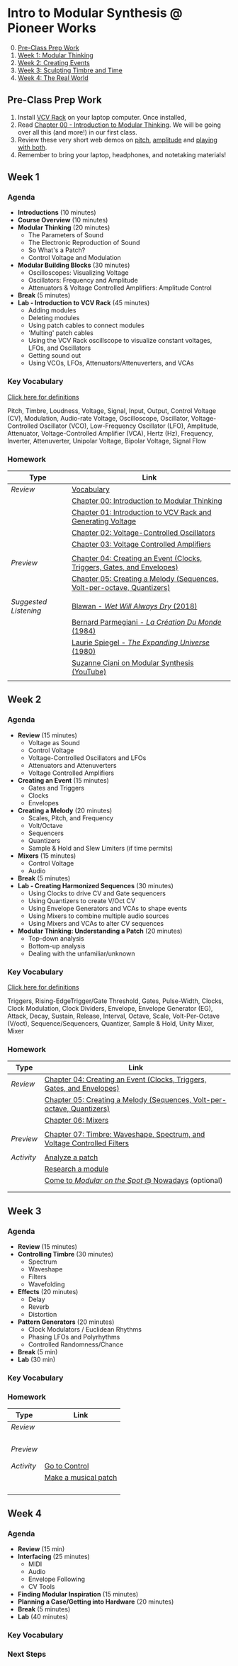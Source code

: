 # Intro to Modular Synthesis @ Pioneer Works

0. [Pre-Class Prep Work](#Pre-Class-Prep-Work)
1. [Week 1: Modular Thinking](#Week-1)
2. [Week 2: Creating Events](#Week-2)
3. [Week 3: Sculpting Timbre and Time](#Week-3)
4. [Week 4: The Real World](#Week-4)



## Pre-Class Prep Work

1. Install [VCV Rack](vcvrack.com) on your laptop computer.  Once installed, 
2. Read [Chapter 00 - Introduction to Modular Thinking](./Chapter-00/chapter00.md).  We will be going over all this (and more!) in our first class.  
3. Review these very short web demos on [pitch](https://learningsynths.ableton.com/making-changes/amplitude), [amplitude](https://learningsynths.ableton.com/making-changes/pitch) and [playing with both](https://learningsynths.ableton.com/making-changes/play-with-amplitude-and-pitch).
4. Remember to bring your laptop, headphones, and notetaking materials!



## Week 1

### Agenda

- **Introductions** (10 minutes)
- **Course Overview** (10 minutes)
- **Modular Thinking** (20 minutes)
  - The Parameters of Sound
  - The Electronic Reproduction of Sound
  - So What's a Patch?
  - Control Voltage and Modulation
- **Modular Building Blocks** (30 minutes)
  - Oscilloscopes: Visualizing Voltage
  - Oscillators: Frequency and Amplitude
  - Attenuators & Voltage Controlled Amplifiers: Amplitude Control
- **Break** (5 minutes)
- **Lab - Introduction to VCV Rack** (45 minutes)
  - Adding modules
  - Deleting modules
  - Using patch cables to connect modules
  - 'Multing' patch cables
  - Using the VCV Rack oscillscope to visualize constant voltages, LFOs, and Oscillators
  - Getting sound out
  - Using VCOs, LFOs, Attenuators/Attenuverters, and VCAs

### Key Vocabulary

[Click here for definitions](./glossary.md#week-1)

Pitch, Timbre, Loudness, Voltage, Signal, Input, Output, Control Voltage (CV), Modulation, Audio-rate Voltage, Oscilloscope, Oscillator, Voltage-Controlled Oscillator (VCO), Low-Frequency Oscillator (LFO), Amplitude, Attenuator, Voltage-Controlled Amplifier (VCA), Hertz (Hz), Frequency, Inverter, Attenuverter, Unipolar Voltage, Bipolar Voltage, Signal Flow

### Homework

| Type                  | Link                                                         |
| --------------------- | ------------------------------------------------------------ |
| *Review*              | [Vocabulary]()                                               |
|                       | [Chapter 00: Introduction to Modular Thinking](./Chapter-00/chapter00.md) |
|                       | [Chapter 01: Introduction to VCV Rack and Generating Voltage](./Chapter-01/chapter01.md) |
|                       | [Chapter 02: Voltage-Controlled Oscillators](./Chapter-02/chapter02.md) |
|                       | [Chapter 03: Voltage Controlled Amplifiers](./Chapter-03/chapter03.md) |
|                       |                                                              |
| *Preview*             | [Chapter 04: Creating an Event (Clocks, Triggers, Gates, and Envelopes)](./Chapter-04/chapter04.md) |
|                       | [Chapter 05: Creating a Melody (Sequences, Volt-per-octave, Quantizers)](./Chapter-05/chapter05.md) |
|                       |                                                              |
| *Suggested Listening* | [Blawan - *Wet Will Always Dry* (2018)]()                    |
|                       | [Bernard Parmegiani - *La Création Du Monde* (1984)]()       |
|                       | [Laurie Spiegel - *The Expanding Universe* (1980)]()         |
|                       | [Suzanne Ciani on Modular Synthesis (YouTube)](https://www.youtube.com/watch?v=QRx-YdqHLus&t=250s) |
|                       |                                                              |





## Week 2

### Agenda

- **Review** (15 minutes)
  - Voltage as Sound
  - Control Voltage
  - Voltage-Controlled Oscillators and LFOs
  - Attenuators and Attenuverters
  - Voltage Controlled Amplifiers
- **Creating an Event** (15 minutes)
  - Gates and Triggers
  - Clocks
  - Envelopes
- **Creating a Melody** (20 minutes)
  - Scales, Pitch, and Frequency
  - Volt/Octave
  - Sequencers
  - Quantizers
  - Sample & Hold and Slew Limiters (if time permits)
- **Mixers** (15 minutes)
  - Control Voltage
  - Audio
- **Break** (5 minutes)
- **Lab - Creating Harmonized Sequences** (30 minutes)
  - Using Clocks to drive CV and Gate sequencers
  - Using Quantizers to create V/Oct CV
  - Using Envelope Generators and VCAs to shape events
  - Using Mixers to combine multiple audio sources
  - Using Mixers and VCAs to alter CV sequences
- **Modular Thinking: Understanding a Patch** (20 minutes)
  - Top-down analysis
  - Bottom-up analysis
  - Dealing with the unfamiliar/unknown

### Key Vocabulary

[Click here for definitions](./glossary.md#week-2)

Triggers, Rising-EdgeTrigger/Gate Threshold, Gates, Pulse-Width, Clocks, Clock Modulation, Clock Dividers, Envelope, Envelope Generator (EG), Attack, Decay, Sustain, Release, Interval, Octave, Scale, Volt-Per-Octave (V/oct), Sequence/Sequencers, Quantizer, Sample & Hold, Unity Mixer, Mixer

### Homework

| Type       | Link                                                         |
| ---------- | ------------------------------------------------------------ |
| *Review*   | [Chapter 04: Creating an Event (Clocks, Triggers, Gates, and Envelopes)](./Chapter-04/chapter04.md) |
|            | [Chapter 05: Creating a Melody (Sequences, Volt-per-octave, Quantizers)](./Chapter-05/chapter05.md) |
|            | [Chapter 06: Mixers](./Chapter-06/chapter06.md)              |
|            |                                                              |
| *Preview*  | [Chapter 07: Timbre: Waveshape, Spectrum, and Voltage Controlled Filters](./Chapter-07/chapter07.md) |
|            |                                                              |
| *Activity* | [Analyze a patch]()                                          |
|            | [Research a module]()                                        |
|            | [Come to *Modular on the Spot* @ Nowadays]() (optional)      |
|            |                                                              |
|            |                                                              |



## Week 3

### Agenda

- **Review** (15 minutes)
- **Controlling Timbre** (30 minutes)
  - Spectrum
  - Waveshape
  - Filters
  - Wavefolding
- **Effects** (20 minutes)
  - Delay
  - Reverb
  - Distortion
- **Pattern Generators** (20 minutes)
  - Clock Modulators / Euclidean Rhythms
  - Phasing LFOs and Polyrhythms
  - Controlled Randomness/Chance
- **Break** (5 min)
- **Lab** (30 min)

### Key Vocabulary

### Homework

| Type       | Link                     |
| ---------- | ------------------------ |
| *Review*   |                          |
|            |                          |
|            |                          |
|            |                          |
|            |                          |
| *Preview*  |                          |
|            |                          |
|            |                          |
| *Activity* | [Go to Control]()        |
|            | [Make a musical patch]() |
|            |                          |
|            |                          |
|            |                          |
|            |                          |



## Week 4

### Agenda

- **Review** (15 min)
- **Interfacing** (25 minutes)
  - MIDI
  - Audio
  - Envelope Following
  - CV Tools
- **Finding Modular Inspiration** (15 minutes)
- **Planning a Case/Getting into Hardware** (20 minutes)
- **Break** (5 minutes)
- **Lab** (40 minutes)

### Key Vocabulary

### Next Steps

